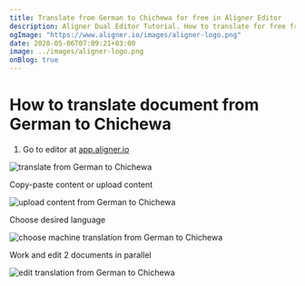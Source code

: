 ```yaml
---
title: Translate from German to Chichewa for free in Aligner Editor
description: Aligner Dual Editor Tutorial. How to translate for free from German to Chichewa. Aligner is multilingual document management platform. 
ogImage: "https://www.aligner.io/images/aligner-logo.png"
date: 2020-05-06T07:09:21+03:00
image: ../images/aligner-logo.png
onBlog: true
---
```


# How to translate document from German to Chichewa

1. Go to editor at [app.aligner.io](https://app.aligner.io "Aligner App web page")

![translate from German to Chichewa](../aligner-blank-editor.png "translate from German to Chichewa")

Copy-paste content or upload content

![upload content from German to Chichewa](../aligner-uploaded-document.png "upload content from German to Chichewa")

Choose desired language

![choose machine translation from German to Chichewa](../aligner-language-dropdown.png "choose machine translation from German to Chichewa")

Work and edit 2 documents in parallel

![edit translation from German to Chichewa](../aligner-double-sitded-editor.png "edit translation from German to Chichewa")


